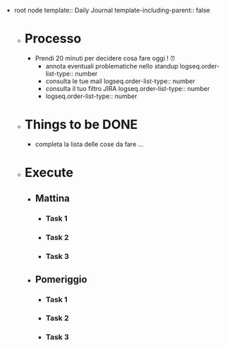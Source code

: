 - root node
  template:: Daily Journal
  template-including-parent:: false
	- # Processo
		- Prendi 20 minuti per decidere cosa fare oggi ! ⏰
			- annota eventuali problematiche nello standup
			  logseq.order-list-type:: number
			- consulta le tue mail
			  logseq.order-list-type:: number
			- consulta il tuo filtro JIRA
			  logseq.order-list-type:: number
			- logseq.order-list-type:: number
	- # Things to be DONE
		- completa la lista delle cose da fare ...
	- # Execute
		- ## Mattina
			- ### Task 1
			- ### Task 2
			- ### Task 3
		- ## Pomeriggio
			- ### Task 1
			- ### Task 2
			- ### Task 3